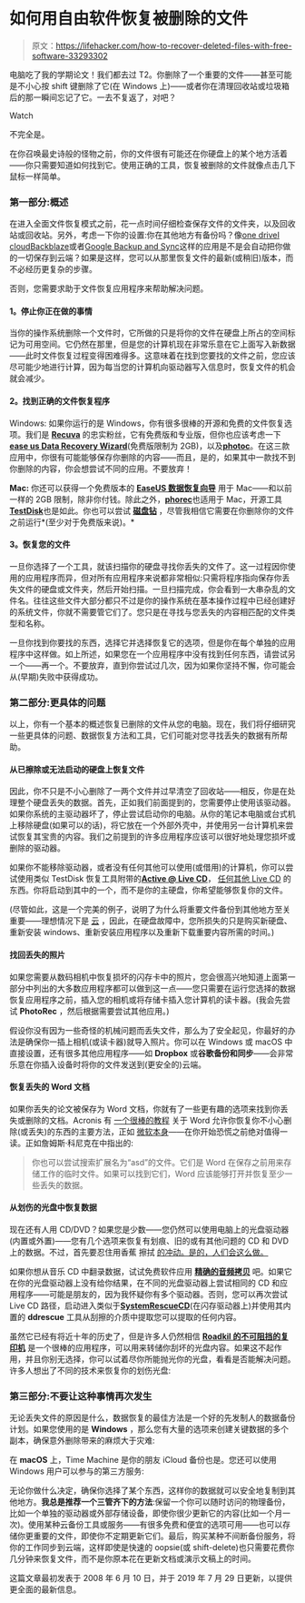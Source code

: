 # 如何用自由软件恢复被删除的文件

> 原文：<https://lifehacker.com/how-to-recover-deleted-files-with-free-software-33293302>

电脑吃了我的学期论文！我们都去过 T2。你删除了一个重要的文件——甚至可能是不小心按 shift 键删除了它(在 Windows 上)——或者你在清理回收站或垃圾箱后的那一瞬间忘记了它。一去不复返了，对吧？

Watch

不完全是。

在你召唤最史诗般的怪物之前，你的文件很有可能还在你硬盘上的某个地方活着——你只需要知道如何找到它。使用正确的工具，恢复被删除的文件就像点击几下鼠标一样简单。

### **第一部分:概述**

在进入全面文件恢复模式之前，花一点时间仔细检查保存文件的文件夹，以及回收站或回收站。另外，考虑一下你的设置:你在其他地方有备份吗？像[one drive](https://onedrive.live.com/about/en-us/)[I cloud](https://www.icloud.com/)[Backblaze](https://www.backblaze.com/)或者[Google Backup and Sync](https://www.google.com/intl/en-GB_ALL/drive/download/backup-and-sync/)这样的应用是不是会自动把你做的一切保存到云端？如果是这样，您可以从那里恢复文件的最新(或稍旧)版本，而不必经历更复杂的步骤。

否则，您需要求助于文件恢复应用程序来帮助解决问题。

#### **1。停止你正在做的事情**

当你的操作系统删除一个文件时，它所做的只是将你的文件在硬盘上所占的空间标记为可用空间。它仍然在那里，但是您的计算机现在非常乐意在它上面写入新数据——此时文件恢复过程变得困难得多。这意味着在找到您要找的文件之前，您应该尽可能少地进行计算，因为每当您的计算机向驱动器写入信息时，恢复文件的机会就会减少。

#### **2。找到正确的文件恢复程序**

Windows: 如果你运行的是 Windows，你有很多很棒的开源和免费的文件恢复选项。我们是 [**Recuva**](https://www.ccleaner.com/recuva) 的忠实粉丝，它有免费版和专业版，但你也应该考虑一下[**ease us Data Recovery Wizard**](https://www.easeus.com/datarecoverywizard/free-data-recovery-software.htm)(免费版限制为 2GB)，以及[**photoc**](https://www.cgsecurity.org/wiki/PhotoRec)。在这三款应用中，你很有可能能够保存你删除的内容——而且，是的，如果其中一款找不到你删除的内容，你会想尝试不同的应用。不要放弃！

**Mac:** 你还可以获得一个免费版本的 [**EaseUS 数据恢复向导**](https://www.easeus.com/mac-data-recovery-software/drw-mac-free.htm) 用于 Mac——和以前一样的 2GB 限制，除非你付钱。除此之外，[**phorec**](https://www.cgsecurity.org/wiki/PhotoRec)也适用于 Mac，开源工具[**TestDisk**](https://www.cgsecurity.org/wiki/TestDisk)也是如此。你也可以尝试 [**磁盘钻**](https://www.cleverfiles.com/) ，尽管我相信它需要在你删除你的文件之前运行*(至少对于免费版来说)。*

#### **3。恢复您的文件**

一旦你选择了一个工具，就该扫描你的硬盘寻找你丢失的文件了。这一过程因你使用的应用程序而异，但对所有应用程序来说都非常相似:只需将程序指向保存你丢失文件的硬盘或文件夹，然后开始扫描。一旦扫描完成，你会看到一大串杂乱的文件名。往往这些文件大部分都只不过是你的操作系统在基本操作过程中已经创建好的系统文件，你就不需要管它们了。您只是在寻找与您丢失的内容相匹配的文件类型和名称。

一旦你找到你要找的东西，选择它并选择恢复它的选项，但是你在每个单独的应用程序中这样做。如上所述，如果您在一个应用程序中没有找到任何东西，请尝试另一个——再一个。不要放弃，直到你尝试过几次，因为如果你坚持不懈，你可能会从(早期)失败中获得成功。

### **第二部分:更具体的问题**

以上，你有一个基本的概述恢复已删除的文件从您的电脑。现在，我们将仔细研究一些更具体的问题、数据恢复方法和工具，它们可能对您寻找丢失的数据有所帮助。

#### **从已擦除或无法启动的硬盘上恢复文件**

因此，你不只是不小心删除了一两个文件并过早清空了回收站——相反，你是在处理整个硬盘丢失的数据。首先，正如我们前面提到的，您需要停止使用该驱动器。如果你系统的主驱动器坏了，停止尝试启动你的电脑。从你的笔记本电脑或台式机上移除硬盘(如果可以的话)，将它放在一个外部外壳中，并使用另一台计算机来尝试恢复其宝贵的内容。我们之前提到的许多应用程序应该可以很好地处理您损坏或删除的驱动器。

如果你不能移除驱动器，或者没有任何其他可以使用(或借用)的计算机，你可以尝试使用类似 TestDisk 恢复工具附带的[**Active @ Live CD**](http://www.livecd.com/)， [任何其他 Live CD](https://www.cgsecurity.org/wiki/TestDisk_Livecd) 的东西。你将启动到其中的一个，而不是你的主硬盘，你希望能够恢复你的文件。

(尽管如此，这是一个完美的例子，说明了为什么将重要文件备份到其他地方至关重要——理想情况下是 [云](https://lifehacker.com/how-do-you-back-up-your-data-in-the-cloud-1828396275) ，因此，在硬盘故障中，您所损失的只是购买新硬盘、重新安装 windows、重新安装应用程序以及重新下载重要内容所需的时间。)

#### **找回丢失的照片**

如果您需要从数码相机中恢复损坏的闪存卡中的照片，您会很高兴地知道上面第一部分中列出的大多数应用程序都可以做到这一点——您只需要在运行您选择的数据恢复应用程序之前，插入您的相机或将存储卡插入您计算机的读卡器。(我会先尝试 **PhotoRec** ，然后根据需要尝试其他应用。)

假设你没有因为一些奇怪的机械问题而丢失文件，那么为了安全起见，你最好的办法是确保你一插上相机(或读卡器)就导入照片。你可以在 Windows 或 macOS 中直接设置，还有很多其他应用程序——如 **Dropbox** 或**谷歌备份和同步**——会非常乐意在你插入设备时将你的文件发送到(更安全的)云端。

#### **恢复丢失的 Word 文档**

如果你丢失的论文被保存为 Word 文档，你就有了一些更有趣的选项来找到你丢失或删除的文档。Acronis 有 [一个很棒的教程](https://www.acronis.com/en-us/articles/recover-word-document/) 关于 Word 允许你恢复你不小心删除(或丢失)的东西的主要方法，正如 [微软本身](https://docs.microsoft.com/en-us/office/troubleshoot/word/recover-lost-document)——在你开始恐慌之前绝对值得一读。正如詹姆斯·科尼克在中指出的:

> 你也可以尝试搜索扩展名为“asd”的文件。它们是 Word 在保存之前用来存储工作的临时文件。如果可以找到它们，Word 应该能够打开并恢复至少一些丢失的数据。

#### **从划伤的光盘中恢复数据**

现在还有人用 CD/DVD？如果您是少数——您仍然可以使用电脑上的光盘驱动器(内置或外置)——您有几个选项来恢复有划痕、旧的或有其他问题的 CD 和 DVD 上的数据。不过，首先要忍住用香蕉 擦拭 [的冲动。是的，人们会这么做。](https://www.reddit.com/r/IsItBullshit/comments/2hn45l/is_it_bullshit_bananas_and_toothpaste_can_restore/)

如果你想从音乐 CD 中翻录数据，试试免费软件应用 [**精确的音频拷贝**](http://www.exactaudiocopy.org/) 吧。如果它在你的光盘驱动器上没有给你结果，在不同的光盘驱动器上尝试相同的 CD 和应用程序——可能是朋友的，因为我怀疑你有多个驱动器。否则，您可以再次尝试 Live CD 路径，启动进入类似于[**SystemRescueCD**](http://www.system-rescue-cd.org/)(在闪存驱动器上)并使用其内置的 **ddrescue** 工具从刮擦的介质中提取您可以提取的任何内容。

虽然它已经有将近十年的历史了，但是许多人仍然相信 [**Roadkil 的不可阻挡的复印机**](http://www.roadkil.net/program.php/P29/Unstoppable%20Copier) 是一个很棒的应用程序，可以用来转储你刮坏的光盘内容。如果这不起作用，并且你别无选择，你可以试着尽你所能抛光你的光盘，看看是否能解决问题。许多人想出了不同的技术来恢复你的划伤光盘:

### **第三部分:不要让这种事情再次发生**

无论丢失文件的原因是什么，数据恢复的最佳方法是一个好的先发制人的数据备份计划。如果您使用的是 **Windows** ，那么您有大量的选项来创建关键数据的多个副本，确保意外删除带来的麻烦大于灾难:

在 **macOS** 上，Time Machine 是你的朋友 iCloud 备份也是。您还可以使用 Windows 用户可以参与的第三方服务:

无论你做什么决定，确保你选择了某个东西，这样你的数据就可以安全地复制到其他地方。**我总是推荐一个三管齐下的方法**:保留一个你可以随时访问的物理备份，比如一个单独的驱动器或外部存储设备，即使你很少更新它的内容(比如一个月一次)。使用某种云备份工具或服务——有很多免费和便宜的选项可用——也可以存储你更重要的文件，即使你不定期更新它们。最后，购买某种不间断备份服务，将你的工作同步到云端，这样即使是快速的 oopsie(或 shift-delete)也只需要花费你几分钟来恢复文件，而不是你原本花在更新文档或演示文稿上的时间。

这篇文章最初发表于 2008 年 6 月 10 日，并于 2019 年 7 月 29 日更新，以提供更全面的最新信息。
